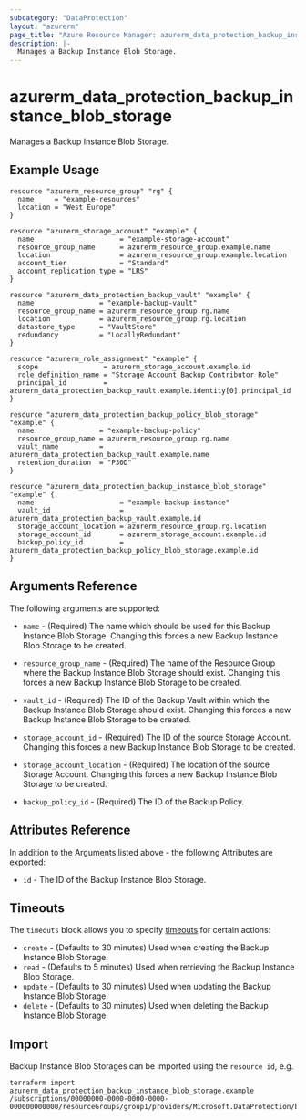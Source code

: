 ```yaml
---
subcategory: "DataProtection"
layout: "azurerm"
page_title: "Azure Resource Manager: azurerm_data_protection_backup_instance_blob_storage"
description: |-
  Manages a Backup Instance Blob Storage.
---
```


# azurerm_data_protection_backup_instance_blob_storage

Manages a Backup Instance Blob Storage.

## Example Usage

```hcl
resource "azurerm_resource_group" "rg" {
  name     = "example-resources"
  location = "West Europe"
}

resource "azurerm_storage_account" "example" {
  name                     = "example-storage-account"
  resource_group_name      = azurerm_resource_group.example.name
  location                 = azurerm_resource_group.example.location
  account_tier             = "Standard"
  account_replication_type = "LRS"
}

resource "azurerm_data_protection_backup_vault" "example" {
  name                = "example-backup-vault"
  resource_group_name = azurerm_resource_group.rg.name
  location            = azurerm_resource_group.rg.location
  datastore_type      = "VaultStore"
  redundancy          = "LocallyRedundant"
}

resource "azurerm_role_assignment" "example" {
  scope                = azurerm_storage_account.example.id
  role_definition_name = "Storage Account Backup Contributor Role"
  principal_id         = azurerm_data_protection_backup_vault.example.identity[0].principal_id
}

resource "azurerm_data_protection_backup_policy_blob_storage" "example" {
  name                = "example-backup-policy"
  resource_group_name = azurerm_resource_group.rg.name
  vault_name          = azurerm_data_protection_backup_vault.example.name
  retention_duration  = "P30D"
}

resource "azurerm_data_protection_backup_instance_blob_storage" "example" {
  name                     = "example-backup-instance"
  vault_id                 = azurerm_data_protection_backup_vault.example.id
  storage_account_location = azurerm_resource_group.rg.location
  storage_account_id       = azurerm_storage_account.example.id
  backup_policy_id         = azurerm_data_protection_backup_policy_blob_storage.example.id
}
```

## Arguments Reference

The following arguments are supported:

* `name` - (Required) The name which should be used for this Backup Instance Blob Storage. Changing this forces a new Backup Instance Blob Storage to be created.

* `resource_group_name` - (Required) The name of the Resource Group where the Backup Instance Blob Storage should exist. Changing this forces a new Backup Instance Blob Storage to be created.

* `vault_id` - (Required) The ID of the Backup Vault within which the Backup Instance Blob Storage should exist. Changing this forces a new Backup Instance Blob Storage to be created.

* `storage_account_id` - (Required) The ID of the source Storage Account. Changing this forces a new Backup Instance Blob Storage to be created.

* `storage_account_location` - (Required) The location of the source Storage Account. Changing this forces a new Backup Instance Blob Storage to be created.

* `backup_policy_id` - (Required) The ID of the Backup Policy.

## Attributes Reference

In addition to the Arguments listed above - the following Attributes are exported: 

* `id` - The ID of the Backup Instance Blob Storage.

## Timeouts

The `timeouts` block allows you to specify [timeouts](https://www.terraform.io/docs/configuration/resources.html#timeouts) for certain actions:

* `create` - (Defaults to 30 minutes) Used when creating the Backup Instance Blob Storage.
* `read` - (Defaults to 5 minutes) Used when retrieving the Backup Instance Blob Storage.
* `update` - (Defaults to 30 minutes) Used when updating the Backup Instance Blob Storage.
* `delete` - (Defaults to 30 minutes) Used when deleting the Backup Instance Blob Storage.

## Import

Backup Instance Blob Storages can be imported using the `resource id`, e.g.

```shell
terraform import azurerm_data_protection_backup_instance_blob_storage.example /subscriptions/00000000-0000-0000-0000-000000000000/resourceGroups/group1/providers/Microsoft.DataProtection/backupVaults/vault1/backupInstances/backupInstance1
```
